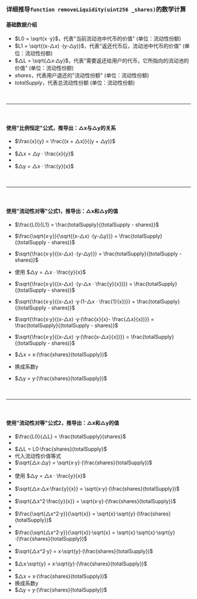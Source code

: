 
### 详细推导```function removeLiquidity(uint256 _shares)```的数学计算
#### 基础数据介绍
- $L0 = \sqrt{x ·y}$，代表"当前流动池中代币的价值" (单位：流动性份额)
- $L1 = \sqrt{(x-△x) ·(y-△y)}$，代表"返还代币后，流动池中代币的价值" (单位：流动性份额)
- $△L = \sqrt{△x·△y}$，代表"需要返还给用户的代币，它所指向的流动池的价值"    (单位：流动性份额)
- $shares$，代表用户退还的"流动性份额" (单位：流动性份额)
- $totalSupply$，代表总流动性份额 (单位：流动性份额)

　

------------------------------------------------------------------------------

　

#### 使用"比例恒定"公式，推导出：△x与△y的关系
- $\frac{x}{y} = \frac{(x + △x)}{(y + △y)}$
- 
- $△x = △y · \frac{x}{y}$
- 
- $△y = △x · \frac{y}{x}$

　

------------------------------------------------------------------------------------

　

#### 使用"流动性对等"公式1，推导出：△x和△y的值
- $\frac{L0}{L1} = \frac{totalSupply}{(totalSupply - shares)}$
- $\frac{\sqrt{x·y}}{\sqrt{(x-△x) ·(y-△y)}} = \frac{totalSupply}{(totalSupply - shares)}$
- $\sqrt{\frac{x·y}{(x-△x) ·(y-△y)}} = \frac{totalSupply}{(totalSupply - shares)}$
- 使用 $△y = △x · \frac{y}{x}$
- $\sqrt{\frac{x·y}{(x-△x) ·(y-△x · \frac{y}{x})}} = \frac{totalSupply}{(totalSupply - shares)}$
- $\sqrt{\frac{x·y}{(x-△x) ·y·(1-△x · \frac{1}{x})}} = \frac{totalSupply}{(totalSupply - shares)}$
- $\sqrt{\frac{x·y}{(x-△x) ·y·(\frac{x}{x}- \frac{△x}{x})}} = \frac{totalSupply}{(totalSupply - shares)}$
- $\sqrt{\frac{x·y}{(x-△x) ·y·(\frac{x-△x}{x})}} = \frac{totalSupply}{(totalSupply - shares)}$

- $△x = x·(\frac{shares}{totalSupply})$
- 换成系数y
- $△y = y·(\frac{shares}{totalSupply})$

　

------------------------------------------------------------------------------------

　

#### 使用"流动性对等"公式2，推导出：△x和△y的值
- $\frac{L0}{△L} = \frac{totalSupply}{shares}$
- 
- $△L = L0·\frac{shares}{totalSupply}$
- 代入流动性价值等式
- $\sqrt{△x·△y} = \sqrt{x·y}·(\frac{shares}{totalSupply})$
- 
- 使用 $△y = △x · \frac{y}{x}$
-
- $\sqrt{△x·△x·\frac{y}{x}} = \sqrt{x·y}·(\frac{shares}{totalSupply})$
-
- $\sqrt{△x^2·\frac{y}{x}} = \sqrt{x·y}·(\frac{shares}{totalSupply})$
-
- $\frac{\sqrt{△x^2·y}}{\sqrt{x}} = \sqrt{x}·\sqrt{y}·(\frac{shares}{totalSupply})$
-
- $\frac{\sqrt{△x^2·y}}{\sqrt{x}}·\sqrt{x} = \sqrt{x}·\sqrt{x}·\sqrt{y}·(\frac{shares}{totalSupply})$
-
- $\sqrt{△x^2·y} = x·\sqrt{y}·(\frac{shares}{totalSupply})$
-
- $△x·\sqrt{y} = x·\sqrt{y}·(\frac{shares}{totalSupply})$
- 
- $△x = x·(\frac{shares}{totalSupply})$
- 换成系数y
- $△y = y·(\frac{shares}{totalSupply})$